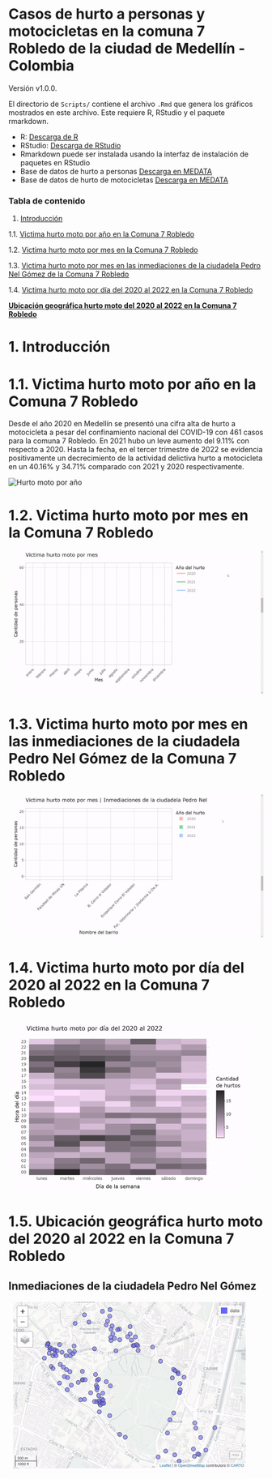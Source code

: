 # Casos de hurto a personas y motocicletas en la comuna 7 Robledo de la ciudad de Medellín - Colombia

Versión v1.0.0. 

El directorio de `Scripts/` contiene el archivo `.Rmd` que genera los gráficos mostrados en este archivo. 
Este requiere R, RStudio y el paquete rmarkdown. 

* R: [Descarga de R](https://cran.r-project.org/bin/)
* RStudio: [Descarga de RStudio](https://www.rstudio.com/products/rstudio/download/)
* Rmarkdown puede ser instalada usando la interfaz de instalación de paquetes en RStudio
* Base de datos de hurto a personas [Descarga en MEDATA](http://medata.gov.co/dataset/hurto-persona)
* Base de datos de hurto de motocicletas [Descarga en MEDATA](http://medata.gov.co/dataset/hurto-de-moto)

### Tabla de contenido

1. [Introducción](https://github.com/Luis-AlejandroC/hurtoMoto#1.-introducción)

1.1. [Victima hurto moto por año en la Comuna 7 Robledo](https://github.com/Luis-AlejandroC/hurtoMoto#1.1-victima-hurto-moto-por-año-en-la-comuna-7-robledo)

1.2. [Victima hurto moto por mes en la Comuna 7 Robledo](https://github.com/Luis-AlejandroC/hurtoMoto#1.2-victima-hurto-moto-por-mes-en-la-comuna-7-robledo)

1.3. [Victima hurto moto por mes en las inmediaciones de la ciudadela Pedro Nel Gómez de la Comuna 7 Robledo](https://github.com/Luis-AlejandroC/hurtoMoto#1.3-victima-hurto-moto-por-mes-en-las-inmediaciones-de-la-cuidadela-pedro-nel-gómez-de-la-comuna-7-robledo)

1.4. [Victima hurto moto por día del 2020 al 2022 en la Comuna 7 Robledo](https://github.com/Luis-AlejandroC/hurtoMoto#1.4-victima-hurto-moto-por-dia-del-2020-al-2022-en-la-comuna-7-robledo)

**[Ubicación geográfica hurto moto del 2020 al 2022 en la Comuna 7 Robledo](https://github.com/Luis-AlejandroC/hurtoMoto#ubicacion-geografica-hurto-moto-del-2020-al-2022-en-la-comuna-7-robledo)**<br>


# 1. Introducción

# 1.1. Victima hurto moto por año en la Comuna 7 Robledo

Desde el año 2020 en Medellín se presentó una cifra alta de hurto a motocicleta
a pesar del confinamiento nacional del COVID-19 con 461 casos para la comuna 7 
Robledo. En 2021 hubo un leve aumento del 9.11% con respecto a 2020. Hasta la
fecha, en el tercer trimestre de 2022 se evidencia positivamente un decrecimiento 
de la actividad delictiva hurto a motocicleta en un 40.16% y 34.71% comparado 
con 2021 y 2020 respectivamente.

![Hurto moto por año](https://github.com/Luis-AlejandroC/hurtoMoto/blob/main/1.%20Data/HurtoMotoA%C3%B1o1.png)

# 1.2. Victima hurto moto por mes en la Comuna 7 Robledo
![gif](https://github.com/Luis-AlejandroC/hurtoMoto/blob/main/1.%20Data/HurtoMotoMes.gif)

# 1.3. Victima hurto moto por mes en las inmediaciones de la ciudadela Pedro Nel Gómez de la Comuna 7 Robledo
![gif](https://github.com/Luis-AlejandroC/hurtoMoto/blob/main/1.%20Data/HurtoMotoMesCiudadela.gif)

# 1.4. Victima hurto moto por día del 2020 al 2022 en la Comuna 7 Robledo
![gif](https://github.com/Luis-AlejandroC/hurtoMoto/blob/main/1.%20Data/heatmap.gif)

# 1.5. Ubicación geográfica hurto moto del 2020 al 2022 en la Comuna 7 Robledo
## Inmediaciones de la ciudadela Pedro Nel Gómez

![gif](https://github.com/Luis-AlejandroC/hurtoMoto/blob/main/1.%20Data/RobledoMap.gif)

